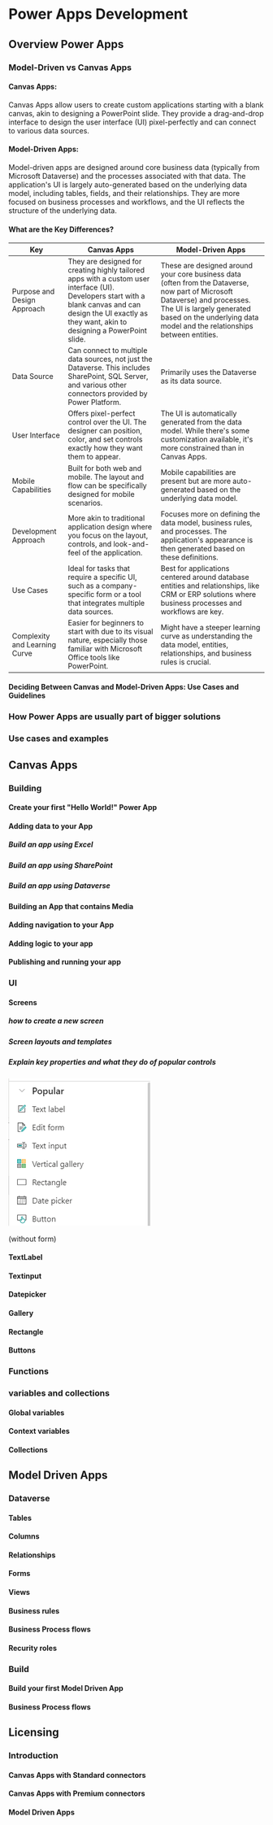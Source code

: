 # Power Apps Development

## Overview Power Apps

### Model-Driven vs Canvas Apps
#### Canvas Apps:
Canvas Apps allow users to create custom applications starting with a blank canvas, akin to designing a PowerPoint slide. They provide a drag-and-drop interface to design the user interface (UI) pixel-perfectly and can connect to various data sources.

#### Model-Driven Apps:
Model-driven apps are designed around core business data (typically from Microsoft Dataverse) and the processes associated with that data. The application's UI is largely auto-generated based on the underlying data model, including tables, fields, and their relationships. They are more focused on business processes and workflows, and the UI reflects the structure of the underlying data.

#### What are the Key Differences?
| Key | Canvas Apps | Model-Driven Apps |
| ------------- | ------------- | ------------- |
| Purpose and Design Approach  | They are designed for creating highly tailored apps with a custom user interface (UI). Developers start with a blank canvas and can design the UI exactly as they want, akin to designing a PowerPoint slide. | These are designed around your core business data (often from the Dataverse, now part of Microsoft Dataverse) and processes. The UI is largely generated based on the underlying data model and the relationships between entities.
| Data Source  | Can connect to multiple data sources, not just the Dataverse. This includes SharePoint, SQL Server, and various other connectors provided by Power Platform.  | Primarily uses the Dataverse  as its data source. |
| User Interface  | Offers pixel-perfect control over the UI. The designer can position, color, and set controls exactly how they want them to appear.  | The UI is automatically generated from the data model. While there's some customization available, it's more constrained than in Canvas Apps. |
| Mobile Capabilities  | Built for both web and mobile. The layout and flow can be specifically designed for mobile scenarios. | Mobile capabilities are present but are more auto-generated based on the underlying data model.  |
| Development Approach | More akin to traditional application design where you focus on the layout, controls, and look-and-feel of the application.  | Focuses more on defining the data model, business rules, and processes. The application's appearance is then generated based on these definitions.  |
| Use Cases  | Ideal for tasks that require a specific UI, such as a company-specific form or a tool that integrates multiple data sources. | Best for applications centered around database entities and relationships, like CRM or ERP solutions where business processes and workflows are key.  |
| Complexity and Learning Curve  |Easier for beginners to start with due to its visual nature, especially those familiar with Microsoft Office tools like PowerPoint.  | Might have a steeper learning curve as understanding the data model, entities, relationships, and business rules is crucial.  |


#### Deciding Between Canvas and Model-Driven Apps: Use Cases and Guidelines
<!-- - Ahmed -->

### How Power Apps are usually part of bigger solutions
<!-- - Rebekka -->

### Use cases and examples
<!-- - Rebekka -->

## Canvas Apps

<!-- - Exploring app templates and design principles.
- Creating user interfaces with galleries, forms, and controls.
- Working with data sources, formulas, and variables.
- Implementing navigation and user experience enhancements.
- Integrating with external systems and services. -->

### Building

#### Create your first "Hello World!" Power App
<!-- - Make app in solution
- Getting to know the Canvas App Studio
- incl Save and auto save 
- Rebekka -->

#### Adding data to your App
<!-- - Angelo -->

##### Build an app using Excel
<!-- - Angelo -->

##### Build an app using SharePoint
<!-- - Angelo -->

##### Build an app using Dataverse
<!-- - Use sample data and show how to add that.  
- Angelo -->

#### Building an App that contains Media

#### Adding navigation to your App

#### Adding logic to your app

#### Publishing and running your app
<!-- - Version history -->

### UI

#### Screens

##### how to create a new screen

##### Screen layouts and templates

##### Explain key properties and what they do of popular controls

![Power Apps maker portal popular controls](/2-Power%20Apps%20Development/assets/studio_popularControls.png)

(without form)

#### TextLabel

#### Textinput

#### Datepicker

#### Gallery

#### Rectangle

#### Buttons

### Functions
<!-- - When to you use what
- How to work with the functions documentation-->

### variables and collections

#### Global variables

#### Context variables

#### Collections

## Model Driven Apps

### Dataverse

#### Tables

#### Columns

#### Relationships

#### Forms

#### Views

#### Business rules

#### Business Process flows

#### Recurity roles

### Build

#### Build your first Model Driven App

#### Business Process flows

## Licensing

### Introduction

#### Canvas Apps with Standard connectors

#### Canvas Apps with Premium connectors

#### Model Driven Apps
